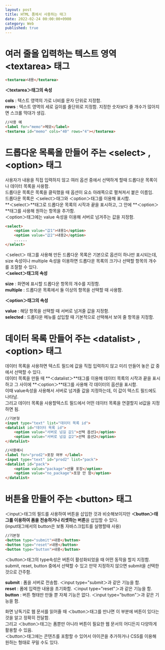 ```yaml
---
layout: post
title: HTML 폼에서 사용하는 태그
date: 2022-02-24 00:00:00+0900
category: Web
published: true
---
```

# 여러 줄을 입력하는 텍스트 영역 &lt;textarea&gt; 태그
```html
<textarea>내용</textarea>
```
**＜textarea＞태그의 속성**  
>
**cols** : 텍스트 영역의 가로 너비를 문자 단위로 지정함.  
**rows** : 텍스트 영역의 세로 길이를 줄단위로 지정함. 지정한 숫자보다 줄 개수가 많아지면 스크롤 막대가 생김.  

```html
//사용 예
<label for="memo">메모</label>
<textarea id="memo" cols="40" rows="4"></textarea>
```

# 드롭다운 목록을 만들어 주는 &lt;select&gt; , &lt;option&gt; 태그
사용자가 내용을 직접 입력하지 않고 여러 옵션 중에서 선택하게 할때 드롭다운 목록이나 데이터 목록을 사용함.  
드롭다운 목록은 목록을 클릭했을 때 옵션이 요소 아래쪽으로 펼쳐져서 붙은 이름임.  
드롭다운 목록은 ＜select＞태그와 ＜option＞태그를 이용해 표시함.  
**＜select＞**태그로 드롭다운 목록의 시작과 끝을 표시하고, 그 안에 **＜option＞**태그를 사용해 원하는 항목을 추가함.  
＜option＞태그에는 value 속성을 이용해 서버로 넘겨주는 값을 지정함.
```html
<select>
    <option value="값1">내용1</option>
    <option value="값2">내용2</option>
    ......
</select>
```
＜select＞ 태그를 사용해 만든 드롭다운 목록은 기본으로 옵션이 하나만 표시되는데, size 속성이나 multiple 속성을 이용하면 드롭다운 목록의 크기나 선택할
 항목의 개수를 조절할 수 있다.  
 **＜select＞태그의 속성**
 >
 **size** : 화면에 표시할 드롭다운 항목의 개수를 지정함.  
 **multiple** : 드롭다운 목록에서 둘 이상의 항목을 선택할 때 사용함.

 **＜option＞태그의 속성**
 >
 **value** : 해당 항목을 선택할 때 서버로 넘겨줄 값을 지정함.  
 **selected** : 드롭다운 메뉴를 삽입할 때 기본적으로 선택해서 보여 줄 항목을 지정함.  

# 데이터 목록 만들어 주는 &lt;datalist&gt; , &lt;option&gt; 태그
데이터 목록을 사용하면 텍스트 필드에 값을 직접 입력하지 않고 미리 만들어 놓은 값 중에서 선택할 수 있다.  
데이터 목록을 만들 때 **＜datalist＞**태그를 이용해 데이터 목록의 시작과 끝을 표시하고 그 사이에 **＜option＞**태그를 사용해 각 데이터의 옵션을 표시함.  
이때 value속성을 사용해서 서버로 넘겨줄 값을 지정하는데, 이 값이 텍스트 필드에도 나타남.  
그리고 데이터 목록을 사용할텍스트 필드에서 어떤 데이터 목록을 연결할지 id값을 지정하면 됨.  
```html
//기본형
<input type="text" list="데이터 목록 id">
<datalist id="데이터 목록 id">
    <option value="서버로 넘길 값1">선택 옵션1</option>
    <option value="서버로 넘길 값2">선택 옵션2</option>
</datalist>

//사용예시
<label for="prod2">포장 여부 </label>
<input type="text" id="prod2" list="pack">
<datalist id="pack">
    <option value="package">선물 포장</option>
    <option value="no_package">포장 안 함</option>
</datalist>        
```

# 버튼을 만들어 주는 &lt;button&gt; 태그
＜input＞태그의 필드를 사용하여 버튼을 삽입한 것과 비슷해보이지만 **＜button＞태그를 이용하여 폼을 전송하거나 리셋하는 버튼**을 삽입할 수 있다.  
(input태그에서의 button은 보통 자바스크립트를 실행할때 사용)
```html
//기본형
<button type="submit">내용</button>
<button type="reset">내용</button>
<button type="button">내용</button>
```  
＜button＞태그의 type속성은 버튼이 활성화되었을 때 어떤 동작을 할지 지정함.  
submit, reset, button 중에서 선택할 수 있고 만약 지정하지 않으면 submit을 선택한 것으로 간주함.  
>
**submit** : 폼을 서버로 전송함. ＜input type="submit＞과 같은 기능을 함.  
**reset** : 폼에 입력한 내용을 초기화함. ＜input type="reset"＞과 같은 기능을 함.  
**button** : 버튼 형태만 만들 뿐 자체 기능은 없다. ＜input type="button"＞과 같은 기능을 함.  

화면 낭독기로 웹 문서를 읽어줄 때 ＜button＞태그를 만나면 이 부분에 버튼이 있다는 것을 알고 정확히 전달함.  
그리고 ＜button＞태그는 폼뿐만 아니라 버튼이 필요한 웹 문서의 어디든지 다양하게 활용할 수 있음.  
＜button＞태그에는 콘텐츠를 포함할 수 있어서 아이콘을 추가하거나 CSS를 이용해 원하는 형태로 꾸밀 수도 있다.
